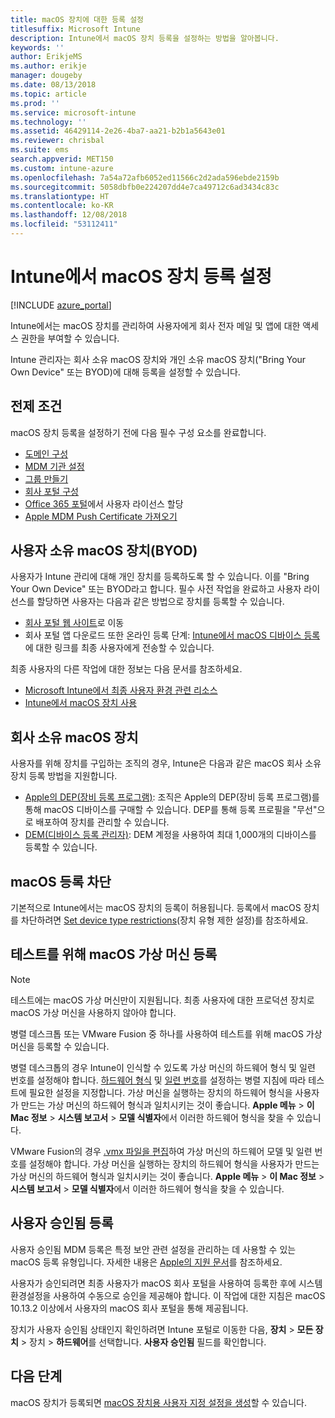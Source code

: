 ```yaml
---
title: macOS 장치에 대한 등록 설정
titlesuffix: Microsoft Intune
description: Intune에서 macOS 장치 등록을 설정하는 방법을 알아봅니다.
keywords: ''
author: ErikjeMS
ms.author: erikje
manager: dougeby
ms.date: 08/13/2018
ms.topic: article
ms.prod: ''
ms.service: microsoft-intune
ms.technology: ''
ms.assetid: 46429114-2e26-4ba7-aa21-b2b1a5643e01
ms.reviewer: chrisbal
ms.suite: ems
search.appverid: MET150
ms.custom: intune-azure
ms.openlocfilehash: 7a54a72afb6052ed11566c2d2ada596ebde2159b
ms.sourcegitcommit: 5058dbfb0e224207dd4e7ca49712c6ad3434c83c
ms.translationtype: HT
ms.contentlocale: ko-KR
ms.lasthandoff: 12/08/2018
ms.locfileid: "53112411"
---
```

# <a name="set-up-enrollment-for-macos-devices-in-intune"></a>Intune에서 macOS 장치 등록 설정

[!INCLUDE [azure_portal](./includes/azure_portal.md)]

Intune에서는 macOS 장치를 관리하여 사용자에게 회사 전자 메일 및 앱에 대한 액세스 권한을 부여할 수 있습니다.

Intune 관리자는 회사 소유 macOS 장치와 개인 소유 macOS 장치("Bring Your Own Device" 또는 BYOD)에 대해 등록을 설정할 수 있습니다. 

## <a name="prerequisites"></a>전제 조건

macOS 장치 등록을 설정하기 전에 다음 필수 구성 요소를 완료합니다.

- [도메인 구성](custom-domain-name-configure.md)
- [MDM 기관 설정](mdm-authority-set.md)
- [그룹 만들기](groups-add.md)
- [회사 포털 구성](company-portal-app.md)
- [Office 365 포털](http://go.microsoft.com/fwlink/p/?LinkId=698854)에서 사용자 라이선스 할당
- [Apple MDM Push Certificate 가져오기](apple-mdm-push-certificate-get.md)

## <a name="user-owned-macos-devices-byod"></a>사용자 소유 macOS 장치(BYOD)

사용자가 Intune 관리에 대해 개인 장치를 등록하도록 할 수 있습니다. 이를 "Bring Your Own Device" 또는 BYOD라고 합니다. 필수 사전 작업을 완료하고 사용자 라이선스를 할당하면 사용자는 다음과 같은 방법으로 장치를 등록할 수 있습니다.
- [회사 포털 웹 사이트](https://portal.manage.microsoft.com)로 이동
- 회사 포털 앱 다운로드
또한 온라인 등록 단계: [Intune에서 macOS 디바이스 등록](https://docs.microsoft.com/intune-user-help/enroll-your-device-in-intune-macos)에 대한 링크를 최종 사용자에게 전송할 수 있습니다.

최종 사용자의 다른 작업에 대한 정보는 다음 문서를 참조하세요.

- [Microsoft Intune에서 최종 사용자 환경 관련 리소스](end-user-educate.md)
- [Intune에서 macOS 장치 사용](/intune-user-help/using-your-macos-device-with-intune)

## <a name="company-owned-macos-devices"></a>회사 소유 macOS 장치
사용자를 위해 장치를 구입하는 조직의 경우, Intune은 다음과 같은 macOS 회사 소유 장치 등록 방법을 지원합니다.
- [Apple의 DEP(장비 등록 프로그램)](device-enrollment-program-enroll-macos.md): 조직은 Apple의 DEP(장비 등록 프로그램)를 통해 macOS 디바이스를 구매할 수 있습니다. DEP를 통해 등록 프로필을 "무선"으로 배포하여 장치를 관리할 수 있습니다.
- [DEM(디바이스 등록 관리자)](device-enrollment-manager-enroll.md): DEM 계정을 사용하여 최대 1,000개의 디바이스를 등록할 수 있습니다.

## <a name="block-macos-enrollment"></a>macOS 등록 차단
기본적으로 Intune에서는 macOS 장치의 등록이 허용됩니다. 등록에서 macOS 장치를 차단하려면 [Set device type restrictions](enrollment-restrictions-set.md)(장치 유형 제한 설정)를 참조하세요.

## <a name="enroll-virtual-macos-machines-for-testing"></a>테스트를 위해 macOS 가상 머신 등록

> [!NOTE]
> 테스트에는 macOS 가상 머신만이 지원됩니다. 최종 사용자에 대한 프로덕션 장치로 macOS 가상 머신을 사용하지 않아야 합니다. 

병렬 데스크톱 또는 VMware Fusion 중 하나를 사용하여 테스트를 위해 macOS 가상 머신을 등록할 수 있습니다. 

병렬 데스크톱의 경우 Intune이 인식할 수 있도록 가상 머신의 하드웨어 형식 및 일련 번호를 설정해야 합니다. [하드웨어 형식](http://kb.parallels.com/123594) 및 [일련 번호](http://kb.parallels.com/123455)를 설정하는 병렬 지침에 따라 테스트에 필요한 설정을 지정합니다. 가상 머신을 실행하는 장치의 하드웨어 형식을 사용자가 만드는 가상 머신의 하드웨어 형식과 일치시키는 것이 좋습니다. **Apple 메뉴** > **이 Mac 정보** > **시스템 보고서** > **모델 식별자**에서 이러한 하드웨어 형식을 찾을 수 있습니다. 

VMware Fusion의 경우 [.vmx 파일을 편집](https://kb.vmware.com/s/article/1014782)하여 가상 머신의 하드웨어 모델 및 일련 번호를 설정해야 합니다. 가상 머신을 실행하는 장치의 하드웨어 형식을 사용자가 만드는 가상 머신의 하드웨어 형식과 일치시키는 것이 좋습니다. **Apple 메뉴** > **이 Mac 정보** > **시스템 보고서** > **모델 식별자**에서 이러한 하드웨어 형식을 찾을 수 있습니다. 

## <a name="user-approved-enrollment"></a>사용자 승인됨 등록

사용자 승인됨 MDM 등록은 특정 보안 관련 설정을 관리하는 데 사용할 수 있는 macOS 등록 유형입니다. 자세한 내용은 [Apple의 지원 문서](https://support.apple.com/HT208019)를 참조하세요.

사용자가 승인되려면 최종 사용자가 macOS 회사 포털을 사용하여 등록한 후에 시스템 환경설정을 사용하여 수동으로 승인을 제공해야 합니다. 이 작업에 대한 지침은 macOS 10.13.2 이상에서 사용자의 macOS 회사 포털을 통해 제공됩니다.

장치가 사용자 승인됨 상태인지 확인하려면 Intune 포털로 이동한 다음, **장치** > **모든 장치** > 장치 > **하드웨어**를 선택합니다. **사용자 승인됨** 필드를 확인합니다.

## <a name="next-steps"></a>다음 단계

macOS 장치가 등록되면 [macOS 장치용 사용자 지정 설정을 생성](custom-settings-macos.md)할 수 있습니다.
